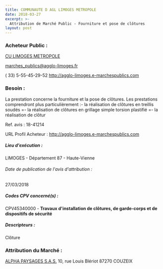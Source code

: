 ```yaml
---
title: COMMUNAUTE D AGL LIMOGES METROPOLE
date: 2018-03-27
excerpt: >-
  Attribution de Marché Public - Fourniture et pose de clôtures
layout: post
---
```


### Acheteur Public : 
<a href="/acheteur-137/siren-248719312"> CU LIMOGES METROPOLE</a><br/>



marches_publics@agglo-limoges.fr

( 33) 5-55-45-29-52
http://agglo-limoges.e-marchespublics.com
### Besoin :

La prestation concerne la fourniture et la pose de clôtures. Les prestations comprendront plus particulièrement :- la réalisation de clôtures en treillis soudés =- la réalisation de clôtures en grillage simple torsion plastifié =- la réalisation de clôtur

Ref. avis : 18-41214

URL Profil Acheteur : http://agglo-limoges.e-marchespublics.com

##### Lieu d'exécution :

LIMOGES - Département 87 - Haute-Vienne

###### Date de publication de l'avis d'attribution : 
27/03/2018

##### Codes CPV concerné(s) :
CPV45340000 - **Travaux d'installation de clôtures, de garde-corps et de dispositifs de sécurité** <br/>

##### Descripteurs :
Clôture <br/>

### Attribution du Marché :
<a href="/entreprise-558/siren-418629366"> ALPHA PAYSAGES S.A.S.</a>    10, rue Louis Blériot 87270 COUZEIX <br/>
